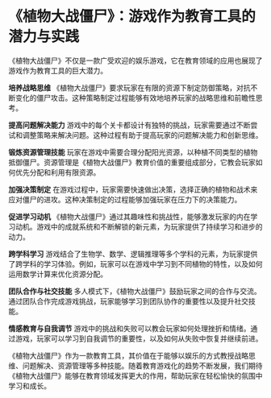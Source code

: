 # 《植物大战僵尸》：游戏作为教育工具的潜力与实践

《植物大战僵尸》不仅是一款广受欢迎的娱乐游戏，它在教育领域的应用也展现了游戏作为教育工具的巨大潜力。

**培养战略思维**
《植物大战僵尸》要求玩家在有限的资源下制定防御策略，对抗不断变化的僵尸攻击。这种策略制定过程能够有效地培养玩家的战略思维和前瞻性思考。

**提高问题解决能力**
游戏中的每个关卡都设计有独特的挑战，玩家需要通过不断尝试和调整策略来解决问题。这种过程有助于提高玩家的问题解决能力和创新思维。

**锻炼资源管理技能**
玩家在游戏中需要合理分配阳光资源，以种植不同类型的植物抵御僵尸。资源管理是《植物大战僵尸》教育价值的重要组成部分，它教会玩家如何优先分配和利用有限资源。

**加强决策制定**
在游戏过程中，玩家需要快速做出决策，选择正确的植物和战术来应对僵尸的进攻。这种决策制定的过程能够加强玩家在压力下的决策能力。

**促进学习动机**
《植物大战僵尸》通过其趣味性和挑战性，能够激发玩家的内在学习动机。游戏中的成就系统和不断解锁的新元素，为玩家提供了持续学习和进步的动力。

**跨学科学习**
游戏结合了生物学、数学、逻辑推理等多个学科的元素，为玩家提供了跨学科的学习体验。例如，玩家可以在游戏中学习到不同植物的特性，以及如何运用数学计算来优化资源分配。

**团队合作与社交技能**
多人模式下，《植物大战僵尸》鼓励玩家之间的合作与交流。通过团队合作完成游戏挑战，玩家能够学习到团队协作的重要性以及提升社交技能。

**情感教育与自我调节**
游戏中的挑战和失败可以教会玩家如何处理挫折和情绪。通过游戏，玩家可以学习到自我调节的重要性，以及如何从失败中恢复并继续前进。

《植物大战僵尸》作为一款教育工具，其价值在于能够以娱乐的方式教授战略思维、问题解决、资源管理等多种技能。随着教育游戏化的趋势不断发展，我们期待《植物大战僵尸》能够在教育领域发挥更大的作用，帮助玩家在轻松愉快的氛围中学习和成长。